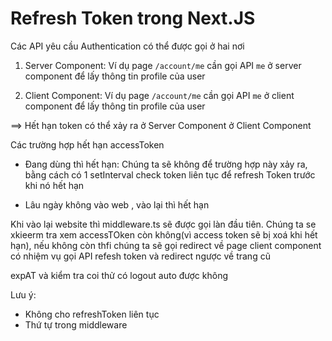 # Refresh Token trong Next.JS

Các API yêu cầu Authentication có thể được gọi ở hai nơi

1. Server Component: Ví dụ page `/account/me` cần gọi API `me` ở server component để lấy thông tin profile của user

2. Client Component: Ví dụ page `/account/me` cần gọi API `me` ở client component để lấy thông tin profile của user

==> Hết hạn token có thể xảy ra ở Server Component ở Client Component

Các trường hợp hết hạn accessToken

- Đang dùng thì hết hạn: Chúng ta sẽ không để trường hợp này xảy ra, bằng cách có 1 setInterval check token liên tục để refresh Token trước khi nó hết hạn

- Lâu ngày không vào web , vào lại thì hết hạn

Khi vào lại website thì middleware.ts sẽ được gọi làn đầu tiên. Chúng ta se xkieerm tra xem accessTOken còn không(vì access token sẽ bị xoá khi hết hạn), nếu không còn thfi chúng ta sẽ gọi redirect về page client component có nhiệm vụ gọi API refesh token và redirect ngược về trang cũ

expAT và kiểm tra coi thử có logout auto được không

Lưu ý:

- Không cho refreshToken liên tục
- Thứ tự trong middleware
